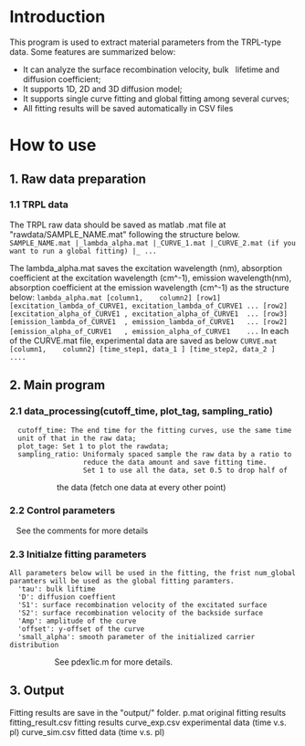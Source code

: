 # Introduction
This program is used to extract material parameters from the TRPL-type
data. Some features are summarized below:
- It can analyze the surface recombination velocity, bulk 
   lifetime and diffusion coefficient;
- It supports 1D, 2D and 3D diffusion model;
- It supports single curve fitting and global fitting among several
curves;
- All fitting results will be saved automatically in CSV files

# How to use
## 1. Raw data preparation
### 1.1 TRPL data
The TRPL raw data should be saved as matlab .mat file at "rawdata/SAMPLE_NAME.mat"
following the structure below.
``
 SAMPLE_NAME.mat
            |_lambda_alpha.mat
            |_CURVE_1.mat
            |_CURVE_2.mat (if you want to run a global fitting)
            |_ ...
``

The lambda_alpha.mat saves the excitation wavelength (nm), absorption coefficient at the excitation wavelength (cm^-1), emission wavelength(nm), absorption coefficient at the emission wavelength (cm^-1) as the structure below:
``
lambda_alpha.mat
          [column1,    column2]
[row1]    [excitation_lambda_of_CURVE1, excitation_lambda_of_CURVE1 ...
[row2]    [excitation_alpha_of_CURVE1 , excitation_alpha_of_CURVE1  ...
[row3]    [emission_lambda_of_CURVE1  , emission_lambda_of_CURVE1   ...
[row2]    [emission_alpha_of_CURVE1   , emission_alpha_of_CURVE1    ...
``
In each of the CURVE.mat file, experimental data are saved as below
``
CURVE.mat
      [column1,    column2]
      [time_step1, data_1 ]
      [time_step2, data_2 ]
      ....
``
## 2. Main program
### 2.1 data_processing(cutoff_time, plot_tag, sampling_ratio)
      cutoff_time: The end time for the fitting curves, use the same time
      unit of that in the raw data;
      plot_tage: Set 1 to plot the rawdata;
      sampling_ratio: Uniformaly spaced sample the raw data by a ratio to
                      reduce the data amount and save fitting time. 
                      Set 1 to use all the data, set 0.5 to drop half of 
                      the data (fetch one data at every other point)
### 2.2 Control parameters
    See the comments for more details
### 2.3 Initialze fitting parameters
    All parameters below will be used in the fitting, the frist num_global 
    paramters will be used as the global fitting paramters.
      'tau': bulk liftime
      'D': diffusion coeffient
      'S1': surface recombination velocity of the excitated surface
      'S2': surface recombination velocity of the backside surface
      'Amp': amplitude of the curve
      'offset': y-offset of the curve
      'small_alpha': smooth parameter of the initialized carrier distribution
                     See pdex1ic.m for more details.
## 3. Output
Fitting results are save in the "output/" folder.
p.mat                     original fitting results
fitting_result.csv        fitting results
curve_exp.csv             experimental data (time v.s. pl)
curve_sim.csv             fitted data       (time v.s. pl)

